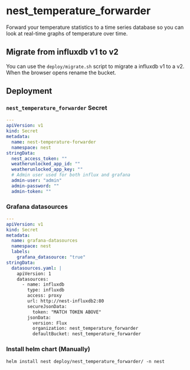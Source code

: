 # nest_temperature_forwarder

Forward your temperature statistics to a time series database so you can look at
real-time graphs of temperature over time.

## Migrate from influxdb v1 to v2

You can use the `deploy/migrate.sh` script to migrate a influxdb v1 to a v2.
When the browser opens rename the bucket.


## Deployment

### `nest_temperature_forwarder` Secret

```yaml
---
apiVersion: v1
kind: Secret
metadata:
  name: nest-temperature-forwarder
  namespace: nest
stringData:
  nest_access_token: ""
  weatherunlocked_app_id: ""
  weatherunlocked_app_key: ""
  # Admin user used for both influx and grafana
  admin-user: "admin"
  admin-password: ""
  admin-token: ""
```

### Grafana datasources

```yaml
---
apiVersion: v1
kind: Secret
metadata:
  name: grafana-datasources
  namespace: nest
  labels:
    grafana_datasource: "true"
stringData:
  datasources.yaml: |
    apiVersion: 1
    datasources:
      - name: influxdb
        type: influxdb
        access: proxy
        url: http://nest-influxdb2:80
        secureJsonData:
          token: "MATCH TOKEN ABOVE"
        jsonData:
          version: Flux
          organization: nest_temperature_forwarder
          defaultBucket: nest_temperature_forwarder
```

### Install helm chart (Manually)

```console
helm install nest deploy/nest_temperature_forwarder/ -n nest
```
